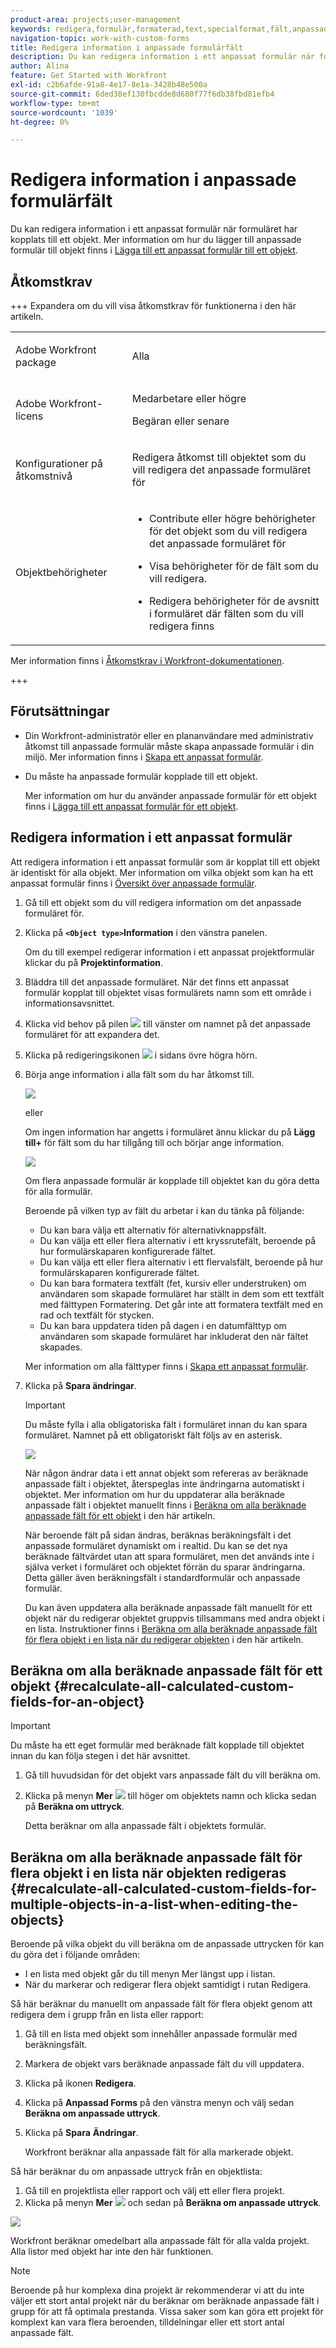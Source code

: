 ```yaml
---
product-area: projects;user-management
keywords: redigera,formulär,formaterad,text,specialformat,fält,anpassad,information,anpassa,objekt
navigation-topic: work-with-custom-forms
title: Redigera information i anpassade formulärfält
description: Du kan redigera information i ett anpassat formulär när formuläret har kopplats till ett objekt. Mer information om hur du lägger till anpassade formulär till objekt finns i Lägga till ett anpassat formulär till ett objekt.
author: Alina
feature: Get Started with Workfront
exl-id: c2b6afde-91a8-4e17-8e1a-3428b48e500a
source-git-commit: 6ded38ef130fbcdde8d680f77f6db38fbd81efb4
workflow-type: tm+mt
source-wordcount: '1039'
ht-degree: 0%

---
```


# Redigera information i anpassade formulärfält

<!--Audited: 10/2025-->

Du kan redigera information i ett anpassat formulär när formuläret har kopplats till ett objekt. Mer information om hur du lägger till anpassade formulär till objekt finns i [Lägga till ett anpassat formulär till ett objekt](../../workfront-basics/work-with-custom-forms/add-a-custom-form-to-an-object.md).

## Åtkomstkrav

+++ Expandera om du vill visa åtkomstkrav för funktionerna i den här artikeln.

<table style="table-layout:auto"> 
 <col> 
 <col> 
 <tbody> 
  <tr> 
   <td role="rowheader"> <p>Adobe Workfront package</p> </td> 
   <td>Alla</td> 
  </tr> 
  <tr> 
   <td role="rowheader"> <p>Adobe Workfront-licens</p> </td> 
   <td> <p>Medarbetare eller högre</p> 
   <p>Begäran eller senare</p> </td> 
  </tr> 
  <tr data-mc-conditions=""> 
   <td role="rowheader">Konfigurationer på åtkomstnivå</td> 
   <td> <p>Redigera åtkomst till objektet som du vill redigera det anpassade formuläret för</p> </td> 
  </tr> 
  <tr data-mc-conditions=""> 
   <td role="rowheader"> <p>Objektbehörigheter</p> </td> 
   <td> 
    <ul> 
     <li> <p>Contribute eller högre behörigheter för det objekt som du vill redigera det anpassade formuläret för</p> </li> 
     <li><p>Visa behörigheter för de fält som du vill redigera.</p></li> 
     <li><p>Redigera behörigheter för de avsnitt i formuläret där fälten som du vill redigera finns</p></li> 
    </ul></td> 
  </tr> 
 </tbody> 
</table>

Mer information finns i [Åtkomstkrav i Workfront-dokumentationen](/help/quicksilver/administration-and-setup/add-users/access-levels-and-object-permissions/access-level-requirements-in-documentation.md).

+++

<!--Old:
<table style="table-layout:auto"> 
 <col> 
 <col> 
 <tbody> 
  <tr> 
   <td role="rowheader"> <p>Adobe Workfront plan*</p> </td> 
   <td>Team or higher</td> 
  </tr> 
  <tr> 
   <td role="rowheader"> <p>Adobe Workfront licenses*</p> </td> 
   <td> <p>Request or higher</p> </td> 
  </tr> 
  <tr data-mc-conditions=""> 
   <td role="rowheader">Access level*</td> 
   <td> <p>Edit access to the object for which you want to edit the custom form</p> <p>Note: If you still don't have access, ask your Workfront administrator if they set additional restrictions in your access level. For information on how a Workfront administrator can change your access level, see <a href="../../administration-and-setup/add-users/configure-and-grant-access/create-modify-access-levels.md" class="MCXref xref">Create or modify custom access levels</a>.</p> </td> 
  </tr> 
  <tr data-mc-conditions=""> 
   <td role="rowheader"> <p>Object permissions</p> </td> 
   <td> 
    <ul> 
     <li> <p>Contribute or higher permissions on the object for which you want to edit the custom form</p> </li> 
     <li>View permissions on the fields you want to edit. For information about sharing permissions for custom fields, see <a href="/help/quicksilver/administration-and-setup/customize-workfront/create-manage-custom-forms/form-designer/manage-a-form/share-custom-fields.md" class="MCXref xref">Configure sharing for custom fields and widgets</a>.</li> 
     <li> <p>Edit permissions for the sections on the form where the fields you want to edit are located</p> </li> 
    </ul> <p>For information on requesting additional access for objects, see <a href="../../workfront-basics/grant-and-request-access-to-objects/request-access.md" class="MCXref xref">Request access to objects </a>.</p> </td> 
  </tr> 
 </tbody> 
</table>-->

## Förutsättningar

* Din Workfront-administratör eller en plananvändare med administrativ åtkomst till anpassade formulär måste skapa anpassade formulär i din miljö. Mer information finns i [Skapa ett anpassat formulär](/help/quicksilver/administration-and-setup/customize-workfront/create-manage-custom-forms/form-designer/design-a-form/design-a-form.md).
* Du måste ha anpassade formulär kopplade till ett objekt.

  Mer information om hur du använder anpassade formulär för ett objekt finns i [Lägga till ett anpassat formulär för ett objekt](../../workfront-basics/work-with-custom-forms/add-a-custom-form-to-an-object.md).

## Redigera information i ett anpassat formulär

Att redigera information i ett anpassat formulär som är kopplat till ett objekt är identiskt för alla objekt. Mer information om vilka objekt som kan ha ett anpassat formulär finns i [Översikt över anpassade formulär](../../administration-and-setup/customize-workfront/create-manage-custom-forms/custom-forms-overview.md).

1. Gå till ett objekt som du vill redigera information om det anpassade formuläret för.
1. Klicka på **`<Object type>`Information** i den vänstra panelen.

   Om du till exempel redigerar information i ett anpassat projektformulär klickar du på **Projektinformation**.

1. Bläddra till det anpassade formuläret. När det finns ett anpassat formulär kopplat till objektet visas formulärets namn som ett område i informationsavsnittet.
1. Klicka vid behov på pilen ![](assets/expand-arrow-right.png) till vänster om namnet på det anpassade formuläret för att expandera det.
1. Klicka på redigeringsikonen ![](assets/edit-icon.png) i sidans övre högra hörn.
1. Börja ange information i alla fält som du har åtkomst till.

   ![](assets/click-in-field-to-edit-info-350x132.png)

   eller

   Om ingen information har angetts i formuläret ännu klickar du på **Lägg till+** för fält som du har tillgång till och börjar ange information.

   ![](assets/plus-add-to-edit-info-350x180.png)

   Om flera anpassade formulär är kopplade till objektet kan du göra detta för alla formulär.

   Beroende på vilken typ av fält du arbetar i kan du tänka på följande:

   * Du kan bara välja ett alternativ för alternativknappsfält.
   * Du kan välja ett eller flera alternativ i ett kryssrutefält, beroende på hur formulärskaparen konfigurerade fältet.
   * Du kan välja ett eller flera alternativ i ett flervalsfält, beroende på hur formulärskaparen konfigurerade fältet.
   * Du kan bara formatera textfält (fet, kursiv eller understruken) om användaren som skapade formuläret har ställt in dem som ett textfält med fälttypen Formatering. Det går inte att formatera textfält med en rad och textfält för stycken.
   * Du kan bara uppdatera tiden på dagen i en datumfälttyp om användaren som skapade formuläret har inkluderat den när fältet skapades.

   Mer information om alla fälttyper finns i [Skapa ett anpassat formulär](/help/quicksilver/administration-and-setup/customize-workfront/create-manage-custom-forms/form-designer/design-a-form/design-a-form.md).

1. Klicka på **Spara ändringar**.

   >[!IMPORTANT]
   >
   >Du måste fylla i alla obligatoriska fält i formuläret innan du kan spara formuläret. Namnet på ett obligatoriskt fält följs av en asterisk.
   >
   >![](assets/nwe-required-custom-field.png)

   När någon ändrar data i ett annat objekt som refereras av beräknade anpassade fält i objektet, återspeglas inte ändringarna automatiskt i objektet. Mer information om hur du uppdaterar alla beräknade anpassade fält i objektet manuellt finns i [Beräkna om alla beräknade anpassade fält för ett objekt](#recalculate-all-calculated-custom-fields-for-an-object) i den här artikeln.

   När beroende fält på sidan ändras, beräknas beräkningsfält i det anpassade formuläret dynamiskt om i realtid. Du kan se det nya beräknade fältvärdet utan att spara formuläret, men det används inte i själva verket i formuläret och objektet förrän du sparar ändringarna. Detta gäller även beräkningsfält i standardformulär och anpassade formulär.

   Du kan även uppdatera alla beräknade anpassade fält manuellt för ett objekt när du redigerar objektet gruppvis tillsammans med andra objekt i en lista. Instruktioner finns i [Beräkna om alla beräknade anpassade fält för flera objekt i en lista när du redigerar objekten](#recalculate-all-calculated-custom-fields-for-multiple-objects-in-a-list-when-editing-the-objects) i den här artikeln.

## Beräkna om alla beräknade anpassade fält för ett objekt  {#recalculate-all-calculated-custom-fields-for-an-object}

>[!IMPORTANT]
>
>Du måste ha ett eget formulär med beräknade fält kopplade till objektet innan du kan följa stegen i det här avsnittet.


1. Gå till huvudsidan för det objekt vars anpassade fält du vill beräkna om.
1. Klicka på menyn **Mer** ![](assets/more-icon.png) till höger om objektets namn och klicka sedan på **Beräkna om uttryck**.

   Detta beräknar om alla anpassade fält i objektets formulär.

## Beräkna om alla beräknade anpassade fält för flera objekt i en lista när objekten redigeras {#recalculate-all-calculated-custom-fields-for-multiple-objects-in-a-list-when-editing-the-objects}

<!--
<p data-mc-conditions="QuicksilverOrClassic.Draft mode">(NOTE: this will need to be edited when the bulk edit for objects update in NW)</p>
-->

Beroende på vilka objekt du vill beräkna om de anpassade uttrycken för kan du göra det i följande områden:

* I en lista med objekt går du till menyn Mer längst upp i listan.
* När du markerar och redigerar flera objekt samtidigt i rutan Redigera.

Så här beräknar du manuellt om anpassade fält för flera objekt genom att redigera dem i grupp från en lista eller rapport:

1. Gå till en lista med objekt som innehåller anpassade formulär med beräkningsfält.
1. Markera de objekt vars beräknade anpassade fält du vill uppdatera.
1. Klicka på ikonen **Redigera**.
1. Klicka på **Anpassad Forms** på den vänstra menyn och välj sedan **Beräkna om anpassade uttryck**.
1. Klicka på **Spara** **Ändringar**.

   Workfront beräknar alla anpassade fält för alla markerade objekt.

Så här beräknar du om anpassade uttryck från en objektlista:

1. Gå till en projektlista eller rapport och välj ett eller flera projekt.
1. Klicka på menyn **Mer** ![](assets/more-icon.png) och sedan på **Beräkna om anpassade uttryck**.

![](assets/recalculate-expressions-timeline-finances-drop-down-in-project-list-nwe.png)

Workfront beräknar omedelbart alla anpassade fält för alla valda projekt.
Alla listor med objekt har inte den här funktionen.

>[!NOTE]
>
>Beroende på hur komplexa dina projekt är rekommenderar vi att du inte väljer ett stort antal projekt när du beräknar om beräknade anpassade fält i grupp för att få optimala prestanda. Vissa saker som kan göra ett projekt för komplext kan vara flera beroenden, tilldelningar eller ett stort antal anpassade fält.

